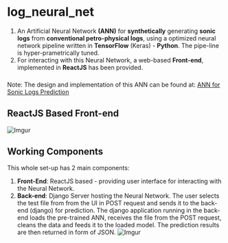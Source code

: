 # log_neural_net
1. An Artificial Neural Network **(ANN)** for **synthetically** generating **sonic logs** from **conventional petro-physical logs**, using a optimized neural network pipeline written in **TensorFlow** (Keras) - **Python**. The pipe-line is hyper-prametrically tuned.
2. For interacting with this Neural Network, a web-based **Front-end**, implemented in **ReactJS** has been provided.  

###
Note:
The design and implementation of this ANN can be found at:
[ANN for Sonic Logs Prediction](https://github.com/paritosh5feb/Neural_Networks_for_logs_generation)

## ReactJS Based Front-end
![Imgur](https://i.imgur.com/xHobxDj.png)

## Working Components
This whole set-up has 2 main components:
1. **Front-End**: ReactJS based - providing user interface for interacting with the Neural Network.
2. **Back-end**: Django Server hosting the Neural Network.
The user selects the test file from from the UI in POST request and sends it to the back-end (django) for prediction. The django application running in the back-end loads the pre-trained ANN, receives the file from the POST request, cleans the data and feeds it to the loaded model. The prediction results are then returned in form of JSON.
![Imgur](https://i.imgur.com/qkxCtlm.png)
